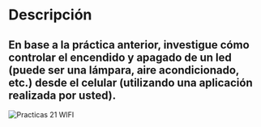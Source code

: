 # Descripción
## En base a la práctica anterior, investigue cómo controlar el encendido y apagado de un led (puede ser una lámpara, aire acondicionado, etc.) desde el celular (utilizando una aplicación realizada por usted).

![Practicas 21 WIFI]()
